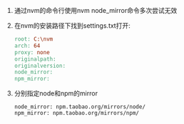 1. 通过nvm的命令行使用nvm node_mirror命令多次尝试无效
2. 在nvm的安装路径下找到settings.txt打开:

   ```makefile
   root: C:\nvm
   arch: 64
   proxy: none
   originalpath:
   originalversion:
   node_mirror:
   npm_mirror:
   ```
3. 分别指定node和npm的mirror

   ```avrasm
   node_mirror: npm.taobao.org/mirrors/node/
   npm_mirror: npm.taobao.org/mirrors/npm/
   ```
